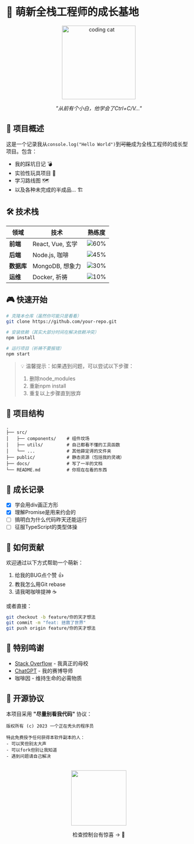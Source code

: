 # 🚀 萌新全栈工程师的成长基地

<div align="center">
  <img src="https://media.giphy.com/media/LMt9638dO8dftAjtco/giphy.gif" width="200" alt="coding cat">
  <p><em>"从前有个小白，他学会了Ctrl+C/V..."</em></p>
</div>

## 📌 项目概述
这是一个记录我从`console.log("Hello World")`到~~可能~~成为全栈工程师的成长型项目。包含：
- 我的踩坑日记 💣
- 实验性玩具项目 🧸
- 学习路线图 🗺️
- 以及各种未完成的半成品... 🏗️

## 🛠️ 技术栈
| 领域       | 技术                 | 熟练度              |
|------------|----------------------|---------------------|
| **前端**   | React, Vue, 玄学     | ![60%](https://progress-bar.dev/60) |
| **后端**   | Node.js, 咖啡        | ![45%](https://progress-bar.dev/45) |
| **数据库** | MongoDB, 想象力      | ![30%](https://progress-bar.dev/30) |
| **运维**   | Docker, 祈祷         | ![10%](https://progress-bar.dev/10) |

## 🎮 快速开始
```bash
# 克隆本仓库（虽然你可能只是看看）
git clone https://github.com/your-repo.git

# 安装依赖（其实大部分时间在解决依赖冲突）
npm install

# 运行项目（祈祷不要报错）
npm start
```
> 💡 温馨提示：如果遇到问题，可以尝试以下步骤：
> 1. 删除node_modules
> 2. 重新npm install
> 3. 重复以上步骤直到放弃

## 📂 项目结构
```
.
├── src/
│   ├── components/    # 组件坟场
│   ├── utils/         # 自己都看不懂的工具函数
│   └── ...            # 其他薛定谔的文件夹
├── public/            # 静态资源（包括我的灵魂）
├── docs/              # 写了一半的文档
└── README.md          # 你现在在看的东西
```

## 🌱 成长记录
- [x] 学会用div画正方形
- [x] 理解Promise是用来约会的
- [ ] 搞明白为什么代码昨天还能运行
- [ ] 征服TypeScript的类型体操

## 🤝 如何贡献
欢迎通过以下方式帮助一个萌新：
1. 给我的BUG点个赞 👍
2. 教我怎么用Git rebase
3. 请我喝咖啡提神 ☕

或者直接：
```bash
git checkout -b feature/你的天才想法
git commit -m "feat: 拯救了世界"
git push origin feature/你的天才想法
```

## 🎁 特别鸣谢
- [Stack Overflow](https://stackoverflow.com) - 我真正的母校
- [ChatGPT](https://chat.openai.com) - 我的赛博导师
- 咖啡因 - 维持生命的必需物质

## 📜 开源协议
本项目采用 **"尽量别看我代码"** 协议：
```text
版权所有 (c) 2023 一个正在秃头的程序员

特此免费授予任何获得本软件副本的人：
- 可以笑但别太大声
- 可以fork但别让我知道
- 遇到问题请自己解决
```

<div align="center">
  <br>
  <img src="https://media.giphy.com/media/3o7aTskHEUdgCQAXde/giphy.gif" width="150">
  <p>检查控制台有惊喜 → 🎁</p>
</div>

<script>
  // 控制台彩蛋
  console.log("%c🎉 抓到你了！", "font-size:20px;color:red");
  console.log("%c既然你都打开控制台了...\n要不要考虑教我写代码？", "font-size:14px");
  console.log("%c联系邮箱: rookie@example.com", "font-weight:bold");
</script>